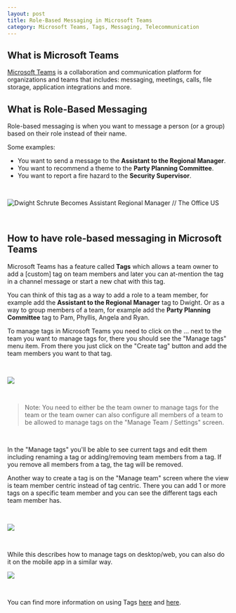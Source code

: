```yaml
---
layout: post
title: Role-Based Messaging in Microsoft Teams
category: Microsoft Teams, Tags, Messaging, Telecommunication
---
```


## What is Microsoft Teams ##

[Microsoft Teams](https://www.microsoft.com/en-us/microsoft-365/microsoft-teams/group-chat-software) is a collaboration and communication platform for organizations and teams that includes: messaging, meetings, calls, file storage, application integrations and more.

## What is Role-Based Messaging ##

Role-based messaging is when you want to message a person (or a group) based on their role instead of their name.

Some examples:

* You want to send a message to the **Assistant to the Regional Manager**.
* You want to recommend a theme to the **Party Planning Committee**.
* You want to report a fire hazard to the **Security Supervisor**.

<br>

![Dwight Schrute Becomes Assistant Regional Manager // The Office US](https://i.makeagif.com/media/4-17-2015/F06bPD.gif)

<br>

## How to have role-based messaging in Microsoft Teams ##

Microsoft Teams has a feature called **Tags** which allows a team owner to add a [custom] tag on team members and later you can at-mention the tag in a channel message or start a new chat with this tag.

You can think of this tag as a way to add a role to a team member, for example add the **Assistant to the Regional Manager** tag to Dwight.
Or as a way to group members of a team, for example add the **Party Planning Committee** tag to Pam, Phyllis, Angela and Ryan.

To manage tags in Microsoft Teams you need to click on the ... next to the team you want to manage tags for, there you should see the "Manage tags" menu item. From there you just click on the "Create tag" button and add the team members you want to that tag.

<br>

![](/images/managetags.png)

<br>

> Note: You need to either be the team owner to manage tags for the team or the team owner can also configure all members of a team to be allowed to manage tags on the "Manage Team / Settings" screen.

<br>

In the "Manage tags" you'll be able to see current tags and edit them including renaming a tag or adding/removing team members from a tag. If you remove all members from a tag, the tag will be removed.

Another way to create a tag is on the "Manage team" screen where the view is team member centric instead of tag centric. There you can add 1 or more tags on a specific team member and you can see the different tags each team member has.

<br>

![](/images/managetags3.png)

<br>

While this describes how to manage tags on desktop/web, you can also do it on the mobile app in a similar way.

![](/images/managetagsmobile1.png)

<br>

You can find more information on using Tags [here](https://support.office.com/en-us/article/using-tags-in-teams-667bd56f-32b8-4118-9a0b-56807c96d91e) and [here](https://docs.microsoft.com/en-us/microsoftteams/manage-tags).
